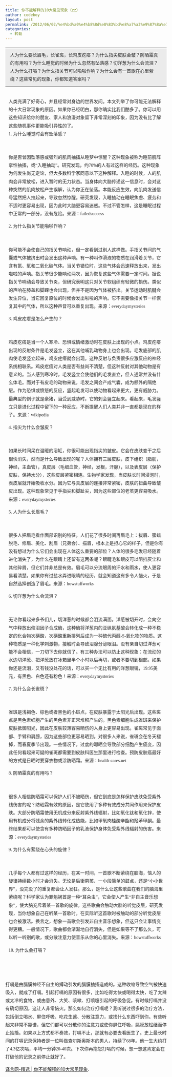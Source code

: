 ```yaml
---
title: 你不能解释的10大常见现象（zz）
author: codeboy
layout: post
permalink: /2012/06/02/%e4%bd%a0%e4%b8%8d%e8%83%bd%e8%a7%a3%e9%87%8a%e7%9a%8410%e5%a4%a7%e5%b8%b8%e8%a7%81%e7%8e%b0%e8%b1%a1%ef%bc%88zz%ef%bc%89/
categories:
  - 转载
---
```

<p class="jxa_intro" style="margin-top: 20px; margin-right: 0px; margin-bottom: 0px; margin-left: 0px; padding-top: 10px; padding-right: 15px; padding-bottom: 10px; padding-left: 15px; border-top-width: 1px; border-top-style: solid; border-top-color: #606060; border-bottom-width: 1px; border-bottom-style: solid; border-bottom-color: #606060; background-image: initial; background-attachment: initial; background-origin: initial; background-clip: initial; background-color: #ebebeb; clear: both; font-size: 14px; line-height: 25px; color: #262626; font-family: 宋体, Simsun;">
  人为什么要长眉毛，长雀斑，长鸡皮疙瘩？为什么指尖皮肤会皱？防晒霜真的有用吗？为什么睡觉的时候为什么忽然有坠落感？切洋葱为什么会流泪？人为什么打嗝？为什么指关节可以啪啪作响？为什么会有一首歌在心里萦绕？这些常见的现象，你都知道答案吗？
</p>

<!--more-->

<div class="jxa_content" style="padding-top: 20px; padding-right: 10px; padding-bottom: 20px; padding-left: 10px; font-size: 14px; line-height: 25px; color: #262626; overflow-x: hidden; overflow-y: hidden; font-family: 宋体, Simsun; margin: 0px;">
  <p style="margin-top: 14px; margin-right: 0px; margin-bottom: 14px; margin-left: 0px; line-height: 1.8; position: relative; padding: 0px;">
    人类充满了好奇心，并且经常对身边的世界发问。本文列举了你可能无法解释的十大日常现象的原因。如果你已经明白，那你确实比我们酷多了。你可以用这些知识给你的朋友、家人和浪漫对象留下非常深刻的印象，因为没有比了解这些随机事件更能吸引异性的了。<br /> 1. 为什么睡觉时会有坠落感？
  </p>
  
  <p style="margin-top: 14px; margin-right: 0px; margin-bottom: 14px; margin-left: 0px; line-height: 1.8; position: relative; padding: 0px;">
    <img style="border-width: initial; height: auto !important; margin-top: 10px; margin-right: 0px; margin-bottom: 10px; margin-left: 0px; max-width: 630px; border-style: none;" src="http://www.supertightstuff.com/wp-content/uploads/2009/02/restless-sleep.jpg" alt="" />
  </p>
  
  <p style="margin-top: 14px; margin-right: 0px; margin-bottom: 14px; margin-left: 0px; line-height: 1.8; position: relative; padding: 0px;">
    你是否曾因坠落感或强烈的肌肉抽搐从睡梦中惊醒？这种现象被称为睡前肌阵挛性抽搐，或“入睡抽动”。研究发现，约70%的人有过这样的经历。这种现象为何发生尚无定论，但大多数科学家同意以下这种解释。入睡的时候，人的肌肉会非常放松，进入暂时的无力状态。当身体向大脑传递这一信息时，会对这种突然的肌肉放松产生误解，认为你正在坠落。本能反应生效，向肌肉发送信号猛然把人拉起来，导致忽然惊醒。研究发现，入睡抽动在睡眠焦虑、疲劳和不适时更容易出现，因为此时大脑更容易迷惑。不过不管怎样，这是睡眠过程中正常的一部分，没有危险。来源：failedsuccess
  </p>
  
  <p style="margin-top: 14px; margin-right: 0px; margin-bottom: 14px; margin-left: 0px; line-height: 1.8; position: relative; padding: 0px;">
    2. 为什么指关节能啪啪作响？
  </p>
  
  <p style="margin-top: 14px; margin-right: 0px; margin-bottom: 14px; margin-left: 0px; line-height: 1.8; position: relative; padding: 0px;">
    <img style="border-width: initial; height: auto !important; margin-top: 10px; margin-right: 0px; margin-bottom: 10px; margin-left: 0px; max-width: 630px; border-style: none;" src="http://www.supertightstuff.com/wp-content/uploads/2009/02/crucking_knuckle.jpg" alt="" />
  </p>
  
  <p style="margin-top: 14px; margin-right: 0px; margin-bottom: 14px; margin-left: 0px; line-height: 1.8; position: relative; padding: 0px;">
    你可能不会使自己的指关节响动，但一定看到过别人这样做。手指关节间的气囊或气体被挤出时会发出这种声响。有一种叫作滑液的物质在润滑着关节，它含有氮、氧和二氧化碳气体。当关节错位时，这些气体会迅速释放出来，发出啦啦的声响。指关节很少能响动两次，因为恢复这些气体需要一定时间。据说指关节响动会导致关节炎，但研究表明这只对关节软组织有轻微的损伤。类似的声响在膝盖和脚踝也会出现，但并不是因为气体被挤出。关节运动时肌腱会发生异位，当它回复原位的时候会发出啦啦的声响。它不需要像指关节一样恢复其中的气体，所以这种声音可以重复出现。来源：everydaymysteries
  </p>
  
  <p style="margin-top: 14px; margin-right: 0px; margin-bottom: 14px; margin-left: 0px; line-height: 1.8; position: relative; padding: 0px;">
    3. 鸡皮疙瘩是怎么产生的？
  </p>
  
  <p style="margin-top: 14px; margin-right: 0px; margin-bottom: 14px; margin-left: 0px; line-height: 1.8; position: relative; padding: 0px;">
    <img style="border-width: initial; height: auto !important; margin-top: 10px; margin-right: 0px; margin-bottom: 10px; margin-left: 0px; max-width: 630px; border-style: none;" src="http://www.supertightstuff.com/wp-content/uploads/2009/02/goosebumps-300x273.jpg" alt="" />
  </p>
  
  <p style="margin-top: 14px; margin-right: 0px; margin-bottom: 14px; margin-left: 0px; line-height: 1.8; position: relative; padding: 0px;">
    鸡皮疙瘩是当一个人寒冷、恐惧或情绪激动时在皮肤上出现的小点。鸡皮疙瘩出现的反射条件是毛发竖立，这在其他哺乳动物身上也会出现。毛发底部的肌肉使毛发竖立起来，鸡皮疙瘩就会出现。这种反射与负责很多应激反应的神经系统相联系。鸡皮疙瘩对人类是否有益尚不清楚，但这种反射对其他动物是有意义的。当人感到寒冷时，毛发竖立会使他们的毛发直立，但人通常并没有什么体毛。而对于有皮毛的动物来说，毛发之间会产成气囊，成为额外的隔绝层。作为恐惧或愤怒的反应，竖起毛发可以使动物看起来更大，更有威胁力。最典型的例子就是豪猪，当受到威胁时，它的刺会竖立起来。看起来，毛发竖立只是进化过程中留下的一种反应，不断提醒人们人类并非一直都是现在的样子。来源：wikipedia
  </p>
  
  <p style="margin-top: 14px; margin-right: 0px; margin-bottom: 14px; margin-left: 0px; line-height: 1.8; position: relative; padding: 0px;">
    4. 指尖为什么会皱皮？
  </p>
  
  <p style="margin-top: 14px; margin-right: 0px; margin-bottom: 14px; margin-left: 0px; line-height: 1.8; position: relative; padding: 0px;">
    <img style="border-width: initial; height: auto !important; margin-top: 10px; margin-right: 0px; margin-bottom: 10px; margin-left: 0px; max-width: 630px; border-style: none;" src="http://www.supertightstuff.com/wp-content/uploads/2009/02/pruny-fingers.jpg" alt="" />
  </p>
  
  <p style="margin-top: 14px; margin-right: 0px; margin-bottom: 14px; margin-left: 0px; line-height: 1.8; position: relative; padding: 0px;">
    如果长时间呆在温暖的浴缸，你很可能出现指尖的皱皮。它会在皮肤变干之后很快消失，然而是什么导致出现的呢？人体拥有三层皮肤，皮下组织（脂肪，神经，主血管），真皮层（毛细血管，神经，发根，汗腺），以及表皮层（保护皮肤，保持水分），这些皮层紧密相连。生物学家发现，当皮肤长时间浸泡时，表皮层就开始吸收水分。因为它与真皮层的连接非常紧密，皮肤的扭曲导致皱皮出现。这种现象常见于手指尖和脚趾尖，因为这些部位的老茧更容易吸水。来源：everydaymysteries
  </p>
  
  <p style="margin-top: 14px; margin-right: 0px; margin-bottom: 14px; margin-left: 0px; line-height: 1.8; position: relative; padding: 0px;">
    5. 人为什么长眉毛？
  </p>
  
  <p style="margin-top: 14px; margin-right: 0px; margin-bottom: 14px; margin-left: 0px; line-height: 1.8; position: relative; padding: 0px;">
    <img style="border-width: initial; height: auto !important; margin-top: 10px; margin-right: 0px; margin-bottom: 10px; margin-left: 0px; max-width: 630px; border-style: none;" src="http://www.supertightstuff.com/wp-content/uploads/2009/02/eyebrows-225x300.jpg" alt="" />
  </p>
  
  <p style="margin-top: 14px; margin-right: 0px; margin-bottom: 14px; margin-left: 0px; line-height: 1.8; position: relative; padding: 0px;">
    很多人把眉毛看作面部识别的特征。人们花了很多时间再眉毛上：拔眉、蜜蜡脱毛、修眉、美化、刮眉（兄弟会）、描眉，根本上是担心它的样子，但是你有没有想过为什么它们会出现在人体这么重要的部位？人体的很多毛发已经随着进化消失了，为什么在眼睛上还留有这两条呢？眼睫毛和眼皮可以阻挡灰尘和其他碎屑，但它们并非总是有效。眉毛可以分流眼周的汗水和雨水，使人更容易看清楚。如果你有过盐水弄进眼睛的经历，就会知道这有多令人恼火，于是自然选择创造了眉毛。来源：howstuffworks
  </p>
  
  <p style="margin-top: 14px; margin-right: 0px; margin-bottom: 14px; margin-left: 0px; line-height: 1.8; position: relative; padding: 0px;">
    6. 切洋葱为什么会流泪？
  </p>
  
  <p style="margin-top: 14px; margin-right: 0px; margin-bottom: 14px; margin-left: 0px; line-height: 1.8; position: relative; padding: 0px;">
    <img style="border-width: initial; height: auto !important; margin-top: 10px; margin-right: 0px; margin-bottom: 10px; margin-left: 0px; max-width: 630px; border-style: none;" src="http://www.supertightstuff.com/wp-content/uploads/2009/02/onions.jpg" alt="" />
  </p>
  
  <p style="margin-top: 14px; margin-right: 0px; margin-bottom: 14px; margin-left: 0px; line-height: 1.8; position: relative; padding: 0px;">
    无论你看起来多爷们儿，切洋葱的时候都会泪流满面。洋葱被切开时，会向空气中释放出催泪因子合成酶，这种酶将洋葱内的亚砜氨基酸会转化成一种不稳定的化合物次磺酸，次磺酸重新排列后成为一种硫代丙醛-S-氧化物的物质。这种物质是一种化学刺激物，接触时会导致泪腺分泌眼泪。没有亲自切过洋葱可能不会相信，一刀切下去你就信了。有三种办法可以防止这种现象：在流动的水边切洋葱、把洋葱放在冰箱里半个小时以后再切，或者不要切到根部。如果你还是流泪，又有钱没处花的话，可以买一个无比有用的洋葱眼镜，19.95美元，有黑色、白色还有粉色！来源：everydaymysteries
  </p>
  
  <p style="margin-top: 14px; margin-right: 0px; margin-bottom: 14px; margin-left: 0px; line-height: 1.8; position: relative; padding: 0px;">
    7. 为什么会长雀斑？
  </p>
  
  <p style="margin-top: 14px; margin-right: 0px; margin-bottom: 14px; margin-left: 0px; line-height: 1.8; position: relative; padding: 0px;">
    <img style="border-width: initial; height: auto !important; margin-top: 10px; margin-right: 0px; margin-bottom: 10px; margin-left: 0px; max-width: 630px; border-style: none;" src="http://www.supertightstuff.com/wp-content/uploads/2009/02/freckles.jpg" alt="" />
  </p>
  
  <p style="margin-top: 14px; margin-right: 0px; margin-bottom: 14px; margin-left: 0px; line-height: 1.8; position: relative; padding: 0px;">
    雀斑是浅褐色、棕色或者黑色的小斑点，在皮肤暴露于太阳光后出现。这些斑点是黑色素细胞产生的黑色素非正常堆积产生的。黑色素细胞生成雀斑来保护皮肤抵御阳光，因此在皮肤较薄容易晒伤的人身上更容易出现。雀斑常见于面部、手臂和肩膀，因为这些部位更容易晒到。对很多人来说，雀斑会在冬天褪掉，而春夏季节出现。一些情况下，过度的曝晒会导致部分细胞产生癌变，因此任何看起来可疑的雀斑都需要到皮肤科医生那里进行检查。预防皮肤癌最好的方式是日晒时要穿衣物或涂防晒霜。来源：health-cares.net
  </p>
  
  <p style="margin-top: 14px; margin-right: 0px; margin-bottom: 14px; margin-left: 0px; line-height: 1.8; position: relative; padding: 0px;">
    8. 防晒霜真的有用吗？
  </p>
  
  <p style="margin-top: 14px; margin-right: 0px; margin-bottom: 14px; margin-left: 0px; line-height: 1.8; position: relative; padding: 0px;">
    <img style="border-width: initial; height: auto !important; margin-top: 10px; margin-right: 0px; margin-bottom: 10px; margin-left: 0px; max-width: 630px; border-style: none;" src="http://www.supertightstuff.com/wp-content/uploads/2009/02/sunscreen-282x300.gif" alt="" />
  </p>
  
  <p style="margin-top: 14px; margin-right: 0px; margin-bottom: 14px; margin-left: 0px; line-height: 1.8; position: relative; padding: 0px;">
    很多人相信防晒霜可以保护人们不被晒伤，但它到底是怎样保护皮肤免受紫外线伤害的呢？防晒霜有效的原因，是它使用了多种有效成分共同作用来保护皮肤。大部分防晒霜使用无机成分来反射紫外线辐射，比如氧化钛和氧化锌，使用有机成分将残余的紫外线转化成热能，比如甲氧肉桂酸辛酯和羟苯甲酮。最终结果都可以使含有多种防晒因子的乳液保护身体免受紫外线辐射的伤害。来源：everydaymysteries
  </p>
  
  <p style="margin-top: 14px; margin-right: 0px; margin-bottom: 14px; margin-left: 0px; line-height: 1.8; position: relative; padding: 0px;">
    9. 为什么有萦绕在心头的旋律？
  </p>
  
  <p style="margin-top: 14px; margin-right: 0px; margin-bottom: 14px; margin-left: 0px; line-height: 1.8; position: relative; padding: 0px;">
    <img style="border-width: initial; height: auto !important; margin-top: 10px; margin-right: 0px; margin-bottom: 10px; margin-left: 0px; max-width: 630px; border-style: none;" src="http://www.supertightstuff.com/wp-content/uploads/2009/02/music-in-head1.jpg" alt="" />
  </p>
  
  <p style="margin-top: 14px; margin-right: 0px; margin-bottom: 14px; margin-left: 0px; line-height: 1.8; position: relative; padding: 0px;">
    几乎每个人都有过这样的经历，在某一时间，一首歌不断萦绕在脑海，恼人的旋律持续数小时才会消失。无论是后街男孩、一小段简单的鼓点，还是“小小世界”，没完没了的重复都会让人发狂。那么，是什么让这些歌曲在我们的脑海里萦绕呢？科学家认为罪魁祸首是一种“耳朵虫”，它会使人产生“非自主音乐想象”，使大脑充斥着某一首歌的旋律。这些歌曲会触动大脑的听觉皮层，研究发现，当你想象自己在听某一首歌时，在实际听这首歌时被触动的部分听觉皮层也会被激活。换言之，想象一首歌会引发非自主音乐想象，但这只会让事情变得更糟。一般情况下，歌曲都会渐渐地自行消失，但是如果等不了那么久，可以听一听别的歌，或分散注意力使音乐从你的心里消失。来源：howstuffworks
  </p>
  
  <p style="margin-top: 14px; margin-right: 0px; margin-bottom: 14px; margin-left: 0px; line-height: 1.8; position: relative; padding: 0px;">
    10. 为什么会打嗝？
  </p>
  
  <p style="margin-top: 14px; margin-right: 0px; margin-bottom: 14px; margin-left: 0px; line-height: 1.8; position: relative; padding: 0px;">
    <img style="border-width: initial; height: auto !important; margin-top: 10px; margin-right: 0px; margin-bottom: 10px; margin-left: 0px; max-width: 630px; border-style: none;" src="http://www.supertightstuff.com/wp-content/uploads/2009/02/hiccups.jpg" alt="" />
  </p>
</div>

<span style="line-height: 1.8; color: #262626; font-family: 宋体, Simsun; font-size: 14px;">打嗝是由膈膜神经不自主的搏动引发的膈膜抽搐造成的。这种收缩导致空气被快速吸入，就成了打嗝。引起打嗝的原因有很多，比如吃得太快或喝得太快，吃了太辣或太冷的食物，或由意外、大笑、咳嗽、打喷嚏引起的呼吸急促。有时候打嗝并没有确切原因，这让人非常恼火。那么如何治疗打嗝呢？我听说过很多的治疗方法，包括倒立喝水、屏住呼吸、吃花生酱、分散注意力，或找什么东西吓到你。有些听起来非常不靠谱，但它们都可以分散你的注意力或使你屏住呼吸，膈膜放松继而停止抽搐。如果以上方式都不奏效，打嗝不止，那就有必要去看医生了。史上最长时间的打嗝记录保持者是一位叫做查尔斯奥斯本的男人，持续了68年。他一生大约打了4.3亿次嗝，平均一分钟20-40次。下次你再抱怨打嗝的时候，想一想这肯定会在打破他的记录之前停止就好了。</span>

[译言网-精选 | 你不能解释的10大常见现象][1].

 [1]: http://select.yeeyan.org/view/260680/290540